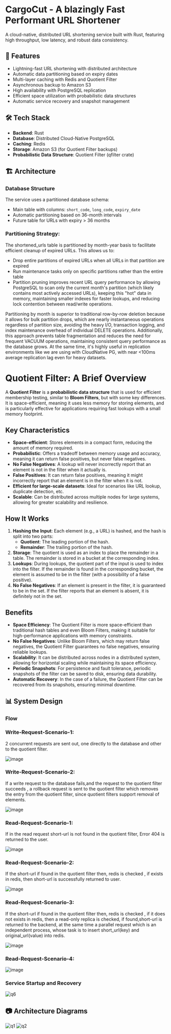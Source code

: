# CargoCut - A blazingly Fast Performant URL Shortener

A cloud-native, distributed URL shortening service built with Rust, featuring high throughput, low latency, and robust data consistency.

## 🚀 Features

- Lightning-fast URL shortening with distributed architecture
- Automatic data partitioning based on expiry dates
- Multi-layer caching with Redis and Quotient Filter
- Asynchronous backup to Amazon S3 
- High availability with PostgreSQL replication
- Efficient space utilization with probabilistic data structures
- Automatic service recovery and snapshot management

## 🛠️ Tech Stack

- **Backend**: Rust
- **Database**: Distributed Cloud-Native PostgreSQL
- **Caching**: Redis
- **Storage**: Amazon S3 (for Quotient Filter backups)
- **Probabilistic Data Structure**: Quotient Filter (qfilter crate)

## 🏗️ Architecture

### Database Structure

The service uses a partitioned database schema:
- Main table with columns: `short_code`, `long_code`, `expiry_date`
- Automatic partitioning based on 36-month intervals
- Future table for URLs with expiry > 36 months

### Partitioning Strategy:

The shortened_urls table is partitioned by month-year basis to facilitate efficient cleanup of expired URLs. This allows us to:

- Drop entire partitions of expired URLs when all URLs in that partition are expired
- Run maintenance tasks only on specific partitions rather than the entire table
- Partition pruning improves recent URL query performance by allowing PostgreSQL to scan only the current month's partition (which likely contains most actively accessed URLs), keeping this "hot" data in memory, maintaining smaller indexes for faster lookups, and reducing lock contention between read/write operations.

Partitioning by month is superior to traditional row-by-row deletion because it allows for bulk partition drops, which are nearly instantaneous operations regardless of partition size, avoiding the heavy I/O, transaction logging, and index maintenance overhead of individual DELETE operations. Additionally, this approach prevents table fragmentation and reduces the need for frequent VACUUM operations, maintaining consistent query performance as the database grows. At the same time, it's highly useful in replication environments like we are using with CloudNative PG, with near <100ms average replication lag even for heavy datasets.


# Quotient Filter: A Brief Overview

A **Quotient Filter** is a **probabilistic data structure** that is used for efficient membership testing, similar to **Bloom Filters**, but with some key differences. It is space-efficient, meaning it uses less memory for storing elements, and is particularly effective for applications requiring fast lookups with a small memory footprint.

## **Key Characteristics**
- **Space-efficient**: Stores elements in a compact form, reducing the amount of memory required.
- **Probabilistic**: Offers a tradeoff between memory usage and accuracy, meaning it can return false positives, but never false negatives.
- **No False Negatives**: A lookup will never incorrectly report that an element is not in the filter when it actually is.
- **False Positives**: It can return false positives, meaning it might incorrectly report that an element is in the filter when it is not.
- **Efficient for large-scale datasets**: Ideal for scenarios like URL lookup, duplicate detection, etc.
- **Scalable**: Can be distributed across multiple nodes for large systems, allowing for greater scalability and resilience.

## **How It Works**
1. **Hashing the Input**: Each element (e.g., a URL) is hashed, and the hash is split into two parts:
   - **Quotient**: The leading portion of the hash.
   - **Remainder**: The trailing portion of the hash.
2. **Storage**: The quotient is used as an index to place the remainder in a table. The remainder is stored in a bucket at the corresponding index.
3. **Lookups**: During lookups, the quotient part of the input is used to index into the filter. If the remainder is found in the corresponding bucket, the element is assumed to be in the filter (with a possibility of a false positive).
4. **No False Negatives**: If an element is present in the filter, it is guaranteed to be in the set. If the filter reports that an element is absent, it is definitely not in the set.

## **Benefits**
- **Space Efficiency**: The Quotient Filter is more space-efficient than traditional hash tables and even Bloom Filters, making it suitable for high-performance applications with memory constraints.
- **No False Negatives**: Unlike Bloom Filters, which may return false negatives, the Quotient Filter guarantees no false negatives, ensuring reliable lookups.
- **Scalability**: It can be distributed across nodes in a distributed system, allowing for horizontal scaling while maintaining its space efficiency.
- **Periodic Snapshots**: For persistence and fault tolerance, periodic snapshots of the filter can be saved to disk, ensuring data durability.
- **Automatic Recovery**: In the case of a failure, the Quotient Filter can be recovered from its snapshots, ensuring minimal downtime.

## 📊 System Design

### Flow

### Write-Request-Scenario-1:
2 concurrent requests are sent out, one directly to the database and other to the quotient filter.

![image](https://github.com/user-attachments/assets/9b82c176-2211-4e6e-8329-94d9216fa813)

### Write-Request-Scenario-2:
If a write request to the database fails,and the request to the quotient filter succeeds , a rollback request is sent to the quotient filter which removes the entry from the quotient filter, since quotient filters support removal of elements.

![image](https://github.com/user-attachments/assets/39ea8eb6-ebb6-49af-bd3c-da1cbe885946)

### Read-Request-Scenario-1:
If in the read request short-url is not found in the quotient filter, Error 404 is returned to the user.

![image](https://github.com/user-attachments/assets/7b647db8-9094-4aea-9f77-152e2c88766c)

### Read-Request-Scenario-2:
If the short-url if found in the quotient filter then, redis is checked , if exists in redis, then short-url is successfully returned to user.

![image](https://github.com/user-attachments/assets/dc3cde35-217a-4254-8b12-e2a61e0c7f94)

### Read-Request-Scenario-3:
If the short-url if found in the quotient filter then, redis is checked , if it does not exists in redis, then a read-only replica is checked, if found,short-url is returned to the backend, at the same time a parallel request which is an independent process, whose task is to insert short_url(key) and original_url(value) into redis.

![image](https://github.com/user-attachments/assets/788bec82-48d7-4cd7-9fc8-5fb860469d20)

### Read-Request-Scenario-4:
![image](https://github.com/user-attachments/assets/3712d18f-b0a3-4ec8-a7ed-a2e5ec57a282)


### Service Startup and Recovery
![q6](https://github.com/user-attachments/assets/5d92a4ea-84c1-4620-b124-4b6a5a8e9dfe)


## 📷 Architecture Diagrams 
![q1](https://github.com/user-attachments/assets/fe0ea380-1d19-4fa6-ab57-0dea0418faae)
![q2](https://github.com/user-attachments/assets/3e862184-ce4c-4489-8c7c-fd8f85348017)




